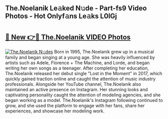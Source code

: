 ## The.Noelanik Le𝚊ked N𝚞de - Part-fs9 Video Photos - Hot Onlyf𝚊ns Le𝚊ks L0lGj

# <h2><a href="http://ac45475.deff.icu/?id=The.Noelanik">🔗 New 👉🔴 The.Noelanik VIDEO Photos</a></h2>

[![The.Noelanik N𝚞des](https://i.imgur.com/rIISA9y.gif)](http://ac45475.deff.icu/?id=The.Noelanik)
Born in 1995, The.Noelanik grew up in a musical family and began singing at a young age. She was heavily influenced by artists such as Adele, Florence + The Machine, and Lorde, and began writing her own songs as a teenager. After completing her education, The.Noelanik released her debut single "Lost in the Moment" in 2017, which quickly gained traction online and caught the attention of music industry professionals. Alongside her YouTube channel, The.Noelanik also maintained an active presence on Instagram. Her stunning looks and captivating personality caught the attention of modeling agencies, and she began working as a model. The.Noelanik's Instagram following continued to grow, and she used the platform to engage with her fans, share her experiences, and showcase her modeling work.
